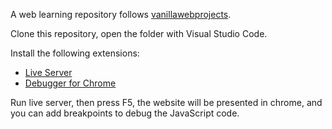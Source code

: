 A web learning repository follows [vanillawebprojects](https://github.com/bradtraversy/vanillawebprojects).

Clone this repository, open the folder with Visual Studio Code.

Install the following extensions:

- [Live Server](https://github.com/ritwickdey/vscode-live-server)
- [Debugger for Chrome](https://github.com/Microsoft/vscode-chrome-debug)

Run live server, then press F5, the website will be presented in chrome, and you can add breakpoints to debug the JavaScript code.
